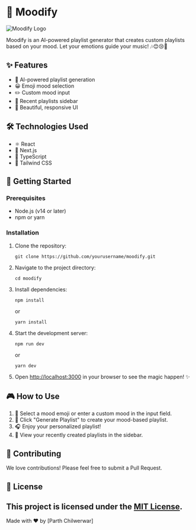 # 🎵 Moodify

![Moodify Logo](file:///c%3A/Users/Parth%20Chilwerwar/Desktop/my-mood-playlist/app/favicon.ico) 

Moodify is an AI-powered playlist generator that creates custom playlists based on your mood. Let your emotions guide your music! 🎶😊😢🥳

## ✨ Features

- 🤖 AI-powered playlist generation
- 😀 Emoji mood selection
- ✏️ Custom mood input
- 🔄 Recent playlists sidebar
- 🌈 Beautiful, responsive UI

## 🛠️ Technologies Used

- ⚛️ React
- 🔼 Next.js
- 📘 TypeScript
- 🎨 Tailwind CSS

## 🚀 Getting Started

### Prerequisites

- Node.js (v14 or later)
- npm or yarn

### Installation

1. Clone the repository:
   ```
   git clone https://github.com/yourusername/moodify.git
   ```

2. Navigate to the project directory:
   ```
   cd moodify
   ```

3. Install dependencies:
   ```
   npm install
   ```
   or
   ```
   yarn install
   ```

4. Start the development server:
   ```
   npm run dev
   ```
   or
   ```
   yarn dev
   ```

5. Open [http://localhost:3000](http://localhost:3000) in your browser to see the magic happen! ✨

## 🎮 How to Use

1. 🤔 Select a mood emoji or enter a custom mood in the input field.
2. 🎵 Click "Generate Playlist" to create your mood-based playlist.
3. 🎧 Enjoy your personalized playlist!
4. 📜 View your recently created playlists in the sidebar.

## 🤝 Contributing

We love contributions! Please feel free to submit a Pull Request.

## 📄 License

This project is licensed under the [MIT License](LICENSE).
---

Made with ❤️ by [Parth Chilwerwar]
